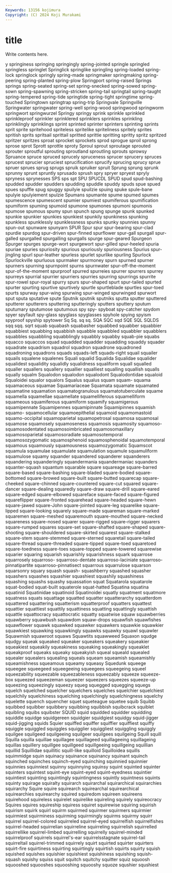 ```yaml
---
Keywords: 13156 kojimura
Copyright: (C) 2024 Koji Murakami
---
```


# title

Write contents here.



y springiness springing springingly
spring-jointed springle springled springless springlet Springlick springlike springling spring-loaded spring-lock
springlock springly spring-made springmaker springmaking spring-peering spring-planted spring-plow Springport spring-raised
Springs springs spring-seated spring-set spring-snecked spring-sowed spring-sown spring-spawning spring-stricken spring-tail
springtail spring-taught spring-tempered spring-tide springtide spring-tight springtime spring-touched Springtown springtrap
spring-trip Springvale Springville Springwater springwater spring-well spring-wood springwood springworm springwort
springwurzel Springy springy sprink sprinkle sprinkled sprinkleproof sprinkler sprinklered sprinklers
sprinkles sprinkling sprinklingly sprinklings sprint sprinted sprinter sprinters sprinting sprints
sprit sprite spritehood spriteless spritelike spriteliness spritely sprites spritish sprits
spritsail sprittail spritted sprittie spritting spritty spritz spritzed spritzer spritzes
sproat sprocket sprockets sprod sprogue sproil sprong sprose sprot Sprott
sprottle sproty Sproul sprout sproutage sprouted sprouter sproutful sprouting sproutland
sproutling sprouts sprowsy Spruance spruce spruced sprucely spruceness sprucer sprucery
spruces sprucest sprucier spruciest sprucification sprucify sprucing sprucy sprue spruer
sprues sprug sprugs spruik spruiker spruit Sprung sprung sprunk sprunny
sprunt spruntly sprusado sprush spry spryer spryest spryly spryness sprynesses
SPS sps spt SPU SPUCDL SPUD spud spud-bashing spudded spudder
spudders spudding spuddle spuddy spuds spue spued spues spuffle spug
spuggy spuilyie spuilzie spuing spuke spule-bane spulyie spulyiement spulzie Spumans
spumante spume spumed spumes spumescence spumescent spumier spumiest spumiferous spumification
spumiform spuming spumoid spumone spumones spumoni spumonis spumose spumous spumy
spun spunch spung spunge spunk spunked spunkie spunkier spunkies spunkiest
spunkily spunkiness spunking spunkless spunklessly spunklessness spunks spunky spunnies spunny
spun-out spunware spunyarn SPUR Spur spur spur-bearing spur-clad spurdie spurdog
spur-driven spur-finned spurflower spur-gall spurgall spur-galled spurgalled spurgalling spurgalls spurge
spur-geared Spurgeon Spurger spurges spurge-wort spurgewort spur-gilled spur-heeled spuria spuriae
spuries spuriosity spurious spuriously spuriousness Spurius spur-jingling spurl spur-leather spurless
spurlet spurlike spurling Spurlock Spurlockville spurluous spurmaker spurmoney spurn spurned
spurner spurners spurning spurnpoint spurns spurnwater spur-off-the-moment spur-of-the-moment spurproof spurred
spurreies spurrer spurrers spurrey spurreys spurrial spurrier spurriers spurries spurring
spurrings spurrite spur-rowel spur-royal spurry spurs spur-shaped spurt spur-tailed spurted
spurter spurting spurtive spurtively spurtle spurtleblade spurtles spur-toed spurts spurway
spur-wing spurwing spur-winged spurwinged spurwort sput sputa sputative spute Sputnik
sputnik sputniks sputta sputter sputtered sputterer sputterers sputtering sputteringly sputters
sputtery sputum sputumary sputumose sputumous spy spy- spyboat spy-catcher spydom
spyer spyfault spy-glass spyglass spyglasses spyhole spying spyism spyproof spyship
spytower Sq Sq. sq sq. SQA SQC sqd SQE SQL
SQLDS sqq sqq. sqrt squab squabash squabasher squabbed squabber squabbier
squabbiest squabbing squabbish squabble squabbled squabbler squabblers squabbles squabbling squabblingly
squabbly squabby squab-pie squabs squacco squaccos squad squadded squadder squadding
squaddy squader squadrate squadrism squadrol squadron squadrone squadroned squadroning squadrons
squads squads-left squads-right squail squailer squails squalene squalenes Squali squalid
Squalida Squalidae squalider squalidest squalidity squalidly squalidness squaliform squall squalled
squaller squallers squallery squallier squalliest squalling squallish squalls squally squalm
Squalodon squalodon squalodont Squalodontidae squaloid Squaloidei squalor squalors Squalus squalus
squam squam- squama squamaceous squamae Squamariaceae Squamata squamate squamated squamatine
squamation squamatogranulous squamatotuberculate squame squamella squamellae squamellate squamelliferous squamelliform squameous
squamiferous squamiform squamify squamigerous squamipennate Squamipennes squamipinnate Squamipinnes squamish squamo-
squamocellular squamoepithelial squamoid squamomastoid squamo-occipital squamoparietal squamopetrosal squamosa squamosal squamose
squamosely squamoseness squamosis squamosity squamoso- squamosodentated squamosoimbricated squamosomaxillary squamosoparietal squamosoradiate
squamosotemporal squamosozygomatic squamosphenoid squamosphenoidal squamotemporal squamous squamously squamousness squamozygomatic Squamscot
squamula squamulae squamulate squamulation squamule squamuliform squamulose squamy squander squandered
squanderer squanderers squandering squanderingly squandermania squandermaniac squanders squanter-squash squantum squarable
square squareage square-barred square-based square-bashing square-bladed square-bodied square-bottomed square-browed square-built
square-butted squarecap square-cheeked square-chinned square-countered square-cut squared square-dancer square-dealing squaredly
square-draw square-drill square-eared square-edged square-elbowed squareface square-faced square-figured squareflipper square-fronted
squarehead square-headed square-hewn square-jawed square-John square-jointed square-leg squarelike square-lipped square-looking
squarely square-made squareman square-marked squaremen square-meshed squaremouth square-mouthed square-necked squareness
square-nosed squarer square-rigged square-rigger squarers square-rumped squares square-set square-shafted square-shaped
square-shooting square-shouldered square-skirted squarest square-stalked square-stem square-stemmed square-sterned squaretail square-tailed
square-thread square-threaded square-tipped square-toed squaretoed square-toedness square-toes square-topped square-towered squarewise
squarier squaring squarish squarishly squarishness squark squarrose squarrosely squarroso- squarroso-dentate
squarroso-laciniate squarroso-pinnatipartite squarroso-pinnatisect squarrous squarrulose squarson squarsonry squary squash squash-
squashberry squashed squasher squashers squashes squashier squashiest squashily squashiness squashing
squashs squashy squassation squat Squatarola squatarole squat-bodied squat-built squaterole squat-hatted
Squatina squatina squatinid Squatinidae squatinoid Squatinoidei squatly squatment squatmore squatness
squats squattage squatted squatter squatterarchy squatterdom squattered squattering squatterism squatterproof
squatters squattest squattier squattiest squattily squattiness squatting squattingly squattish squattle
squattocracy squattocratic squatty squatwise squaw squawberries squawberry squawbush squawdom squaw-drops
squawfish squawfishes squawflower squawk squawked squawker squawkers squawkie squawkier squawkiest
squawking squawkingly squawks squawky squawl squawler Squawmish squawroot squaws Squawtits
squawweed Squaxon squdge squdgy squeak squeaked squeaker squeakers squeakery squeakier
squeakiest squeakily squeakiness squeaking squeakingly squeaklet squeakproof squeaks squeaky squeakyish
squeal squeald squealed squealer squealers squealing squeals squeam squeamish squeamishly
squeamishness squeamous squeamy squeasy Squedunk squeege squeegee squeegeed squeegeeing squeegees
squeegeing squeel squeezability squeezable squeezableness squeezably squeeze squeeze-box squeezed squeezeman
squeezer squeezers squeezes squeeze-up squeezing squeezingly squeezy squeg squegged squegging
squegs squelch squelched squelcher squelchers squelches squelchier squelchiest squelchily squelchiness
squelching squelchingly squelchingness squelchy squelette squench squencher squet squeteague squetee
squib Squibb squibbed squibber squibbery squibbing squibbish squibcrack squiblet squibling
squibs squibster SQUID squid squidded squidder squidding squiddle squidge squidgereen
squidgier squidgiest squidgy squid-jigger squid-jigging squids Squier squiffed squiffer squiffier
squiffiest squiffy squiggle squiggled squiggles squigglier squiggliest squiggling squiggly squilgee
squilgeed squilgeeing squilgeer squilgees squilgeing Squill squill Squilla squilla squillae
squillagee squillageed squillageeing squillageing squillas squillery squillgee squillgeed squillgeeing squillgeing
squillian squillid Squillidae squillitic squill-like squilloid Squilloidea squills squimmidge squin
squinacy squinance squinancy squinant squinch squinched squinches squinch-eyed squinching squinnied
squinnier squinnies squinniest squinny squinnying squinsy squint squinted squinter squinters
squintest squint-eye squint-eyed squint-eyedness squintier squintiest squinting squintingly squintingness squintly
squintness squints squinty squirage squiralty squirarch squirarchal squirarchical squirarchies squirarchy
Squire squire squirearch squirearchal squirearchical squirearchies squirearchy squired squiredom squireen
squireens squirehood squireless squirelet squirelike squireling squirely squireocracy Squires squires
squireship squiress squiret squirewise squiring squirish squirism squirk squirl squirm
squirmed squirmer squirmers squirmier squirmiest squirminess squirming squirmingly squirms squirmy
squirr squirrel squirrel-colored squirreled squirrel-eyed squirrelfish squirrelfishes squirrel-headed squirrelian squirreline
squirreling squirrelish squirrelled squirrellike squirrel-limbed squirrelling squirrelly squirrel-minded squirrelproof squirrels
squirrel's-ear squirrelsstagnate squirrel-tail squirreltail squirrel-trimmed squirrely squirt squirted squirter squirters
squirt-fire squirtiness squirting squirtingly squirtish squirts squirty squish squished squishes
squishier squishiest squishiness squishing squish-squash squishy squiss squit squitch squitchy
squitter squiz squoosh squooshed squooshes squooshing squooshy squoze squshier squshiest
